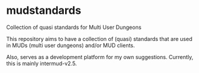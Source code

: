 # mudstandards
Collection of quasi standards for Multi User Dungeons

This repository aims to have a collection of (quasi) standards that are used in MUDs (multi user dungeons) and/or MUD clients.

Also, serves as a development platform for my own suggestions. Currently, this is mainly intermud-v2.5.
